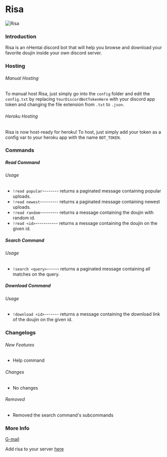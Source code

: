 # Risa

![Risa](https://i.ibb.co/JnkVh0L/18-cropped.jpg)

### Introduction

Risa is an nHentai discord bot that will help you browse and download your favorite doujin inside your own discord server.

### Hosting

###### Manual Hosting
To manual host Risa, just simply go into the `config` folder and edit the `config.txt` by replacing `YourDiscordBotTokenHere` with your discord app token and changing the file extension from `.txt` to `.json`.

###### Heroku Hosting
Risa is now host-ready for heroku! To host, just simply add your token as a config var 
to your heroku app with the name `BOT_TOKEN`.

### Commands

##### Read Command

###### Usage
* `!read popular`-------- returns a paginated message containing popular uploads.
* `!read newest`--------- returns a paginated message containing newest uploads.
* `!read random`--------- returns a message containing the doujin with random id. 
* `!read <id>`----------- returns a message containing the doujin on the given id. 

##### Search Command

###### Usage
* `!search <query>`------ returns a paginated message containing all matches on the query.


##### Download Command

###### Usage
* `!download <id>`------- returns a message containing the download link of the doujin on the given id.

### Changelogs
###### New Features
 * Help command
 
###### Changes
 * No changes
 
###### Removed
 * Removed the search command's subcommands
### More Info

[G-mail](reviuy9@gmail.com)

Add risa to your server [here](https://discord.com/api/oauth2/authorize?client_id=874157314565881876&permissions=0&scope=bot)





